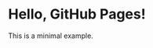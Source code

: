 <!DOCTYPE html>
<html lang="en">
<head>
    <meta charset="UTF-8">
    <meta name="viewport" content="width=device-width, initial-scale=1.0">
    <title>My Minimal GitHub Page</title>
</head>
<body>
    <h1>Hello, GitHub Pages!</h1>
    <p>This is a minimal example.</p>
</body>
</html>
